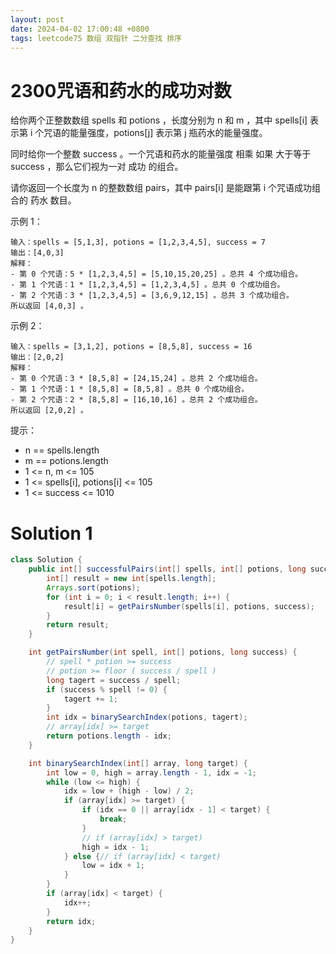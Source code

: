 ```yaml
---
layout: post
date: 2024-04-02 17:00:48 +0800
tags: leetcode75 数组 双指针 二分查找 排序
---
```


# 2300咒语和药水的成功对数

给你两个正整数数组 spells 和 potions ，长度分别为 n 和 m ，其中 spells[i] 表示第 i 个咒语的能量强度，potions[j] 表示第 j 瓶药水的能量强度。

同时给你一个整数 success 。一个咒语和药水的能量强度 相乘 如果 大于等于 success ，那么它们视为一对 成功 的组合。

请你返回一个长度为 n 的整数数组 pairs，其中 pairs[i] 是能跟第 i 个咒语成功组合的 药水 数目。

示例 1：
```
输入：spells = [5,1,3], potions = [1,2,3,4,5], success = 7
输出：[4,0,3]
解释：
- 第 0 个咒语：5 * [1,2,3,4,5] = [5,10,15,20,25] 。总共 4 个成功组合。
- 第 1 个咒语：1 * [1,2,3,4,5] = [1,2,3,4,5] 。总共 0 个成功组合。
- 第 2 个咒语：3 * [1,2,3,4,5] = [3,6,9,12,15] 。总共 3 个成功组合。
所以返回 [4,0,3] 。
```
示例 2：
```
输入：spells = [3,1,2], potions = [8,5,8], success = 16
输出：[2,0,2]
解释：
- 第 0 个咒语：3 * [8,5,8] = [24,15,24] 。总共 2 个成功组合。
- 第 1 个咒语：1 * [8,5,8] = [8,5,8] 。总共 0 个成功组合。
- 第 2 个咒语：2 * [8,5,8] = [16,10,16] 。总共 2 个成功组合。
所以返回 [2,0,2] 。
```

提示：
+ n == spells.length
+ m == potions.length
+ 1 <= n, m <= 105
+ 1 <= spells[i], potions[i] <= 105
+ 1 <= success <= 1010

# Solution 1

```java
class Solution {
    public int[] successfulPairs(int[] spells, int[] potions, long success) {
        int[] result = new int[spells.length];
        Arrays.sort(potions);
        for (int i = 0; i < result.length; i++) {
            result[i] = getPairsNumber(spells[i], potions, success);
        }
        return result;
    }

    int getPairsNumber(int spell, int[] potions, long success) {
        // spell * potion >= success
        // potion >= floor ( success / spell )
        long tagert = success / spell;
        if (success % spell != 0) {
            tagert += 1;
        }
        int idx = binarySearchIndex(potions, tagert);
        // array[idx] >= target
        return potions.length - idx;
    }

    int binarySearchIndex(int[] array, long target) {
        int low = 0, high = array.length - 1, idx = -1;
        while (low <= high) {
            idx = low + (high - low) / 2;
            if (array[idx] >= target) {
                if (idx == 0 || array[idx - 1] < target) {
                    break;
                }
                // if (array[idx] > target)
                high = idx - 1;
            } else {// if (array[idx] < target)
                low = idx + 1;
            }
        }
        if (array[idx] < target) {
            idx++;
        }
        return idx;
    }
}
```

